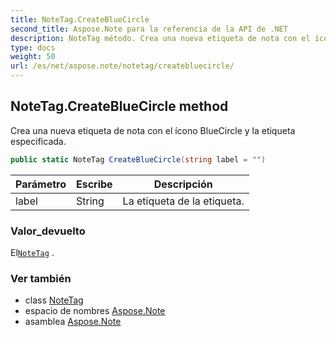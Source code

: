 ```yaml
---
title: NoteTag.CreateBlueCircle
second_title: Aspose.Note para la referencia de la API de .NET
description: NoteTag método. Crea una nueva etiqueta de nota con el ícono BlueCircle y la etiqueta especificada.
type: docs
weight: 50
url: /es/net/aspose.note/notetag/createbluecircle/
---
```

## NoteTag.CreateBlueCircle method

Crea una nueva etiqueta de nota con el ícono BlueCircle y la etiqueta especificada.

```csharp
public static NoteTag CreateBlueCircle(string label = "")
```

| Parámetro | Escribe | Descripción |
| --- | --- | --- |
| label | String | La etiqueta de la etiqueta. |

### Valor_devuelto

El[`NoteTag`](../) .

### Ver también

* class [NoteTag](../)
* espacio de nombres [Aspose.Note](../../notetag/)
* asamblea [Aspose.Note](../../../)



